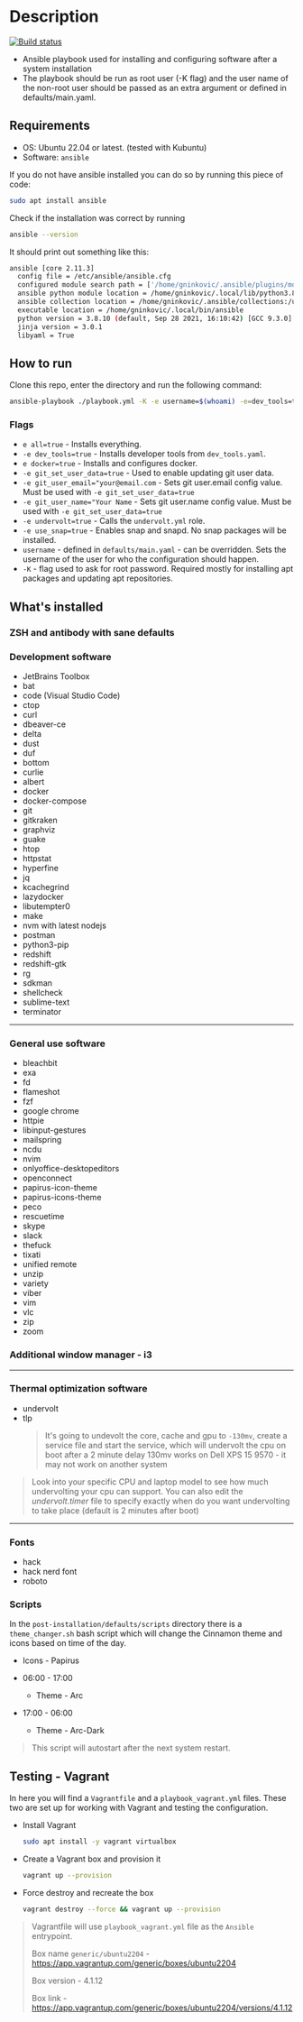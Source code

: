 # Description

[![Build status](https://github.com/TerrorSquad/ansible-post-installation/actions/workflows/build.yml/badge.svg)](https://github.com/TerrorSquad/ansible-post-installation/actions/workflows/build.yml)

- Ansible playbook used for installing and configuring software after a system installation
- The playbook should be run as root user (-K flag) and the user name of the non-root user should be passed as an extra argument or defined in defaults/main.yaml.

## Requirements

- OS: Ubuntu 22.04 or latest. (tested with Kubuntu)
- Software: `ansible`

If you do not have ansible installed you can do so by running this piece of code:

```bash
sudo apt install ansible
```

Check if the installation was correct by running

```bash
ansible --version
```

It should print out something like this:
```bash
ansible [core 2.11.3]
  config file = /etc/ansible/ansible.cfg
  configured module search path = ['/home/gninkovic/.ansible/plugins/modules', '/usr/share/ansible/plugins/modules']
  ansible python module location = /home/gninkovic/.local/lib/python3.8/site-packages/ansible
  ansible collection location = /home/gninkovic/.ansible/collections:/usr/share/ansible/collections
  executable location = /home/gninkovic/.local/bin/ansible
  python version = 3.8.10 (default, Sep 28 2021, 16:10:42) [GCC 9.3.0]
  jinja version = 3.0.1
  libyaml = True
```

## How to run

Clone this repo, enter the directory and run the following command:

```bash
ansible-playbook ./playbook.yml -K -e username=$(whoami) -e=dev_tools=true -e docker=true -e=git_set_user_data=true -e git_user_email="your@email.com" -e git_user_name="Your Name"
```

### Flags
- `e all=true` - Installs everything.
- `-e dev_tools=true` - Installs developer tools from `dev_tools.yaml`.
- `e docker=true` - Installs and configures docker.
- `-e git_set_user_data=true` - Used to enable updating git user data.
- `-e git_user_email="your@email.com` - Sets git user.email config value. Must be used with `-e git_set_user_data=true`
- `-e git_user_name="Your Name` - Sets git user.name config value. Must be used with `-e git_set_user_data=true`
- `-e undervolt=true` - Calls the `undervolt.yml` role.
- `-e use_snap=true` - Enables snap and snapd. No snap packages will be installed.
- `username` - defined in `defaults/main.yaml` - can be overridden. Sets the username of the user for who the configuration should happen.
- `-K` - flag used to ask for root password. Required mostly for installing apt packages and updating apt repositories.

## What's installed

### ZSH and antibody with sane defaults

### Development software

- JetBrains Toolbox
- bat
- code (Visual Studio Code)
- ctop
- curl
- dbeaver-ce
- delta
- dust
- duf
- bottom
- curlie
- albert
- docker
- docker-compose
- git
- gitkraken
- graphviz
- guake
- htop
- httpstat
- hyperfine
- jq
- kcachegrind
- lazydocker
- libutempter0
- make
- nvm with latest nodejs
- postman
- python3-pip
- redshift
- redshift-gtk
- rg
- sdkman
- shellcheck
- sublime-text
- terminator

---

### General use software

- bleachbit
- exa
- fd
- flameshot
- fzf
- google chrome
- httpie
- libinput-gestures
- mailspring
- ncdu
- nvim
- onlyoffice-desktopeditors
- openconnect
- papirus-icon-theme
- papirus-icons-theme
- peco
- rescuetime
- skype
- slack
- thefuck
- tixati
- unified remote
- unzip
- variety
- viber
- vim
- vlc
- zip
- zoom

### Additional window manager - i3

---

### Thermal optimization software

- undervolt
- tlp
  > It's going to undevolt the core, cache and gpu to `-130mv`, create a service file and start the service, which will undervolt the cpu on boot after a 2 minute delay
  > 130mv works on Dell XPS 15 9570 - it may not work on another system

> Look into your specific CPU and laptop model to see how much undervolting your cpu can support. You can also edit the _undervolt.timer_ file to specify exactly when do you want undervolting to take place (default is 2 minutes after boot)

---

### Fonts

- hack
- hack nerd font
- roboto

### Scripts

In the `post-installation/defaults/scripts` directory there is a `theme_changer.sh` bash script which will change the Cinnamon theme and icons based on time of the day.

- Icons - Papirus

- 06:00 - 17:00
  - Theme - Arc
- 17:00 - 06:00
  - Theme - Arc-Dark

> This script will autostart after the next system restart.

## Testing - Vagrant

In here you will find a `Vagrantfile` and a `playbook_vagrant.yml` files. These two are set up for working with Vagrant and testing the configuration.

- Install Vagrant

  ```bash
  sudo apt install -y vagrant virtualbox
  ```

- Create a Vagrant box and provision it

  ```bash
  vagrant up --provision
  ```

- Force destroy and recreate the box

  ```bash
  vagrant destroy --force && vagrant up --provision
  ```

> Vagrantfile will use `playbook_vagrant.yml` file as the `Ansible` entrypoint.
>
> Box name `generic/ubuntu2204` - <https://app.vagrantup.com/generic/boxes/ubuntu2204>
>
> Box version - 4.1.12
>
> Box link - <https://app.vagrantup.com/generic/boxes/ubuntu2204/versions/4.1.12>
